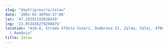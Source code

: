 ```yaml
---
slug: "daytrip/eu/ro/zalau"
date: '2001-01-30T04:37:00'
lat: '47.19391193028439'
lng: '23.053436279296875'
location: "A10-A, Strada Sfânta Vineri, Dumbrava II, Zalău, Sălaj, 470005,\
  \ România"
title: Zalau
---
```



